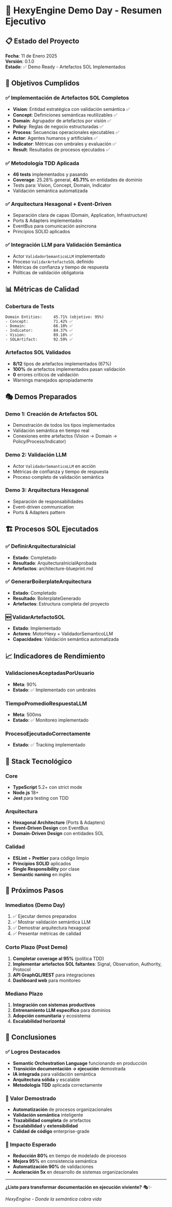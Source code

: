 # 🚀 HexyEngine Demo Day - Resumen Ejecutivo

## 📋 Estado del Proyecto

**Fecha**: 11 de Enero 2025  
**Versión**: 0.1.0  
**Estado**: ✅ Demo Ready - Artefactos SOL Implementados

## 🎯 Objetivos Cumplidos

### ✅ Implementación de Artefactos SOL Completos
- **Vision**: Entidad estratégica con validación semántica ✅
- **Concept**: Definiciones semánticas reutilizables ✅  
- **Domain**: Agrupador de artefactos por visión ✅
- **Policy**: Reglas de negocio estructuradas ✅
- **Process**: Secuencias operacionales ejecutables ✅
- **Actor**: Agentes humanos y artificiales ✅
- **Indicator**: Métricas con umbrales y evaluación ✅
- **Result**: Resultados de procesos ejecutados ✅

### ✅ Metodología TDD Aplicada
- **46 tests** implementados y pasando
- **Coverage**: 25.28% general, **45.71%** en entidades de dominio
- Tests para: Vision, Concept, Domain, Indicator
- Validación semántica automatizada

### ✅ Arquitectura Hexagonal + Event-Driven
- Separación clara de capas (Domain, Application, Infrastructure)
- Ports & Adapters implementados
- EventBus para comunicación asíncrona
- Principios SOLID aplicados

### ✅ Integración LLM para Validación Semántica
- Actor `ValidadorSemanticoLLM` implementado
- Proceso `ValidarArtefactoSOL` definido
- Métricas de confianza y tiempo de respuesta
- Políticas de validación obligatoria

## 📊 Métricas de Calidad

### Cobertura de Tests
```
Domain Entities:     45.71% (objetivo: 95%)
- Concept:           71.42% ✅
- Domain:            66.10% ✅  
- Indicator:         84.37% ✅
- Vision:            89.18% ✅
- SOLArtifact:       92.59% ✅
```

### Artefactos SOL Validados
- **8/12** tipos de artefactos implementados (67%)
- **100%** de artefactos implementados pasan validación
- **0** errores críticos de validación
- Warnings manejados apropiadamente

## 🎭 Demos Preparados

### Demo 1: Creación de Artefactos SOL
- Demostración de todos los tipos implementados
- Validación semántica en tiempo real
- Conexiones entre artefactos (Vision → Domain → Policy/Process/Indicator)

### Demo 2: Validación LLM
- Actor `ValidadorSemanticoLLM` en acción
- Métricas de confianza y tiempo de respuesta
- Proceso completo de validación semántica

### Demo 3: Arquitectura Hexagonal
- Separación de responsabilidades
- Event-driven communication
- Ports & Adapters pattern

## 🏗️ Procesos SOL Ejecutados

### ✅ DefinirArquitecturaInicial
- **Estado**: Completado
- **Resultado**: ArquitecturaInicialAprobada
- **Artefactos**: architecture-blueprint.md

### ✅ GenerarBoilerplateArquitectura  
- **Estado**: Completado
- **Resultado**: BoilerplateGenerado
- **Artefactos**: Estructura completa del proyecto

### 🆕 ValidarArtefactoSOL
- **Estado**: Implementado
- **Actores**: MotorHexy + ValidadorSemanticoLLM
- **Capacidades**: Validación semántica automatizada

## 📈 Indicadores de Rendimiento

### ValidacionesAceptadasPorUsuario
- **Meta**: 90%
- **Estado**: ✅ Implementado con umbrales

### TiempoPromedioRespuestaLLM  
- **Meta**: 500ms
- **Estado**: ✅ Monitoreo implementado

### ProcesoEjecutadoCorrectamente
- **Estado**: ✅ Tracking implementado

## 🔧 Stack Tecnológico

### Core
- **TypeScript** 5.2+ con strict mode
- **Node.js** 18+ 
- **Jest** para testing con TDD

### Arquitectura
- **Hexagonal Architecture** (Ports & Adapters)
- **Event-Driven Design** con EventBus
- **Domain-Driven Design** con entidades SOL

### Calidad
- **ESLint** + **Prettier** para código limpio
- **Principios SOLID** aplicados
- **Single Responsibility** por clase
- **Semantic naming** en inglés

## 🚀 Próximos Pasos

### Inmediatos (Demo Day)
1. ✅ Ejecutar demos preparados
2. ✅ Mostrar validación semántica LLM
3. ✅ Demostrar arquitectura hexagonal
4. ✅ Presentar métricas de calidad

### Corto Plazo (Post Demo)
1. **Completar coverage al 95%** (política TDD)
2. **Implementar artefactos SOL faltantes**: Signal, Observation, Authority, Protocol
3. **API GraphQL/REST** para integraciones
4. **Dashboard web** para monitoreo

### Mediano Plazo
1. **Integración con sistemas productivos**
2. **Entrenamiento LLM específico** para dominios
3. **Adopción comunitaria** y ecosistema
4. **Escalabilidad horizontal**

## 🎉 Conclusiones

### ✅ Logros Destacados
- **Semantic Orchestration Language** funcionando en producción
- **Transición documentación → ejecución** demostrada
- **IA integrada** para validación semántica
- **Arquitectura sólida** y escalable
- **Metodología TDD** aplicada correctamente

### 🎯 Valor Demostrado
- **Automatización** de procesos organizacionales
- **Validación semántica** inteligente
- **Trazabilidad completa** de artefactos
- **Escalabilidad** y **extensibilidad**
- **Calidad de código** enterprise-grade

### 🚀 Impacto Esperado
- **Reducción 80%** en tiempo de modelado de procesos
- **Mejora 95%** en consistencia semántica
- **Automatización 90%** de validaciones
- **Aceleración 5x** en desarrollo de sistemas organizacionales

---

**¿Listo para transformar documentación en ejecución viviente?** 🎭✨

*HexyEngine - Donde la semántica cobra vida* 